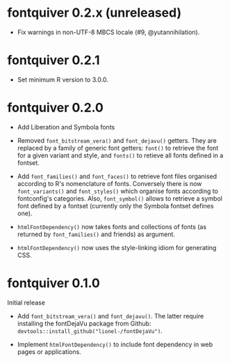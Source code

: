 # fontquiver 0.2.x (unreleased)

- Fix warnings in non-UTF-8 MBCS locale (#9, @yutannihilation).


# fontquiver 0.2.1

- Set minimum R version to 3.0.0.


# fontquiver 0.2.0

- Add Liberation and Symbola fonts

- Removed `font_bitstream_vera()` and `font_dejavu()` getters. They
  are replaced by a family of generic font getters: `font()` to
  retrieve the font for a given variant and style, and `fonts()` to
  retieve all fonts defined in a fontset.

- Add `font_families()` and `font_faces()` to retrieve font files
  organised according to R's nomenclature of fonts. Conversely there is
  now `font_variants()` and `font_styles()` which organise fonts
  according to fontconfig's categories. Also, `font_symbol()`
  allows to retrieve a symbol font defined by a fontset (currently
  only the Symbola fontset defines one).

- `htmlFontDependency()` now takes fonts and collections of fonts (as
  returned by `font_families()` and friends) as argument.

- `htmlFontDependency()` now uses the style-linking idiom for
  generating CSS.


# fontquiver 0.1.0

Initial release

- Add `font_bitstream_vera()` and `font_dejavu()`. The latter require
  installing the fontDejaVu package from Github:
  `devtools::install_github("lionel-/fontDejaVu")`.

- Implement `htmlFontDependency()` to include font dependency in web
  pages or applications.
